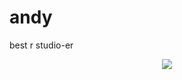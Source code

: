 # andy
best r studio-er

<p align="center">
  <img src= ![1597434431708](https://user-images.githubusercontent.com/83528210/129316561-c69964d9-713c-4d34-80f4-047c0ecf5b2e.png)>

</p>
